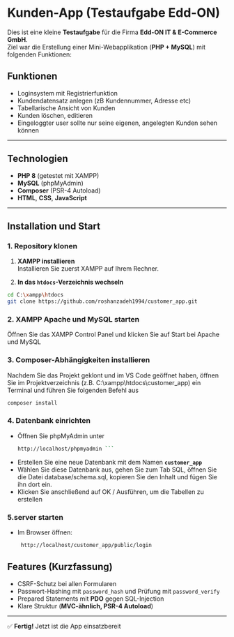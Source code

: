 # Kunden-App (Testaufgabe Edd-ON)

Dies ist eine kleine **Testaufgabe** für die Firma **Edd-ON IT & E-Commerce GmbH**.  
Ziel war die Erstellung einer Mini-Webapplikation (**PHP + MySQL**) mit folgenden Funktionen:

## Funktionen
- Loginsystem mit Registrierfunktion
- Kundendatensatz anlegen (zB Kundennummer, Adresse etc)
- Tabellarische Ansicht von Kunden 
- Kunden löschen, editieren 
- Eingeloggter user sollte nur seine eigenen, angelegten Kunden sehen können

---

## Technologien
- **PHP 8** (getestet mit XAMPP)  
- **MySQL** (phpMyAdmin)  
- **Composer** (PSR-4 Autoload)  
- **HTML**, **CSS**, **JavaScript**  

---

## Installation und Start

### 1. Repository klonen

1. **XAMPP installieren**  
   Installieren Sie zuerst XAMPP auf Ihrem Rechner.

2. **In das `htdocs`-Verzeichnis wechseln**  
```bash
cd C:\xampp\htdocs
git clone https://github.com/roshanzadeh1994/customer_app.git
 ```

### 2. **XAMPP** Apache und MySQL starten
Öffnen Sie das XAMPP Control Panel und klicken Sie auf Start bei Apache und MySQL

### 3. Composer-Abhängigkeiten installieren
Nachdem Sie das Projekt geklont und im VS Code geöffnet haben, öffnen Sie im Projektverzeichnis (z.B. C:\xampp\htdocs\customer_app) ein Terminal und führen Sie folgenden Befehl aus
```bash
composer install
```
  
### 4. Datenbank einrichten
- Öffnen Sie phpMyAdmin unter 
   ```bash
  http://localhost/phpmyadmin ```
- Erstellen Sie eine neue Datenbank mit dem Namen **`customer_app`** 
- Wählen Sie diese Datenbank aus, gehen Sie zum Tab SQL, öffnen Sie die Datei database/schema.sql, kopieren Sie den Inhalt und fügen Sie ihn dort ein.
- Klicken Sie anschließend auf OK / Ausführen, um die Tabellen zu erstellen

 ### 5.server starten
- Im Browser öffnen:  
  ```bash
   http://localhost/customer_app/public/login
    ```

 
## Features (Kurzfassung)
- CSRF-Schutz bei allen Formularen  
- Passwort-Hashing mit `password_hash` und Prüfung mit `password_verify`  
- Prepared Statements mit **PDO** gegen SQL-Injection  
- Klare Struktur (**MVC-ähnlich, PSR-4 Autoload**)  

---

✅ **Fertig!** Jetzt ist die App einsatzbereit 
